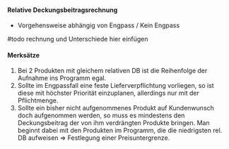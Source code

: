 #### Relative Deckungsbeitragsrechnung
- Vorgehensweise abhängig von Engpass / Kein Engpass

#todo rechnung und Unterschiede hier einfügen


#### Merksätze
1. Bei 2 Produkten mit gleichem relativen DB ist die Reihenfolge der Aufnahme ins Programm egal. 
2. Sollte im Engpassfall eine feste Lieferverpflichtung vorliegen, so ist diese mit höchster Priorität einzuplanen, allerdings nur mit der Pflichtmenge. 
3. Sollte ein bisher nicht aufgenommenes Produkt auf Kundenwunsch doch aufgenommen werden, so muss es mindestens den Deckungsbeitrag der von ihm verdrängten Produkte bringen. Man beginnt dabei mit den Produkten im Programm, die die niedrigsten rel. DB aufweisen => Festlegung einer Preisuntergrenze.